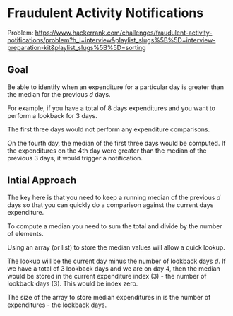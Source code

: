 # Fraudulent Activity Notifications

Problem: <https://www.hackerrank.com/challenges/fraudulent-activity-notifications/problem?h_l=interview&playlist_slugs%5B%5D=interview-preparation-kit&playlist_slugs%5B%5D=sorting>

## Goal

Be able to identify when an expenditure for a particular day is greater than the median for the previous *d* days.

For example, if you have a total of 8 days expenditures and you want to perform a lookback for 3 days.

The first three days would not perform any expenditure comparisons.

On the fourth day, the median of the first three days would be computed.  If the expenditures on the 4th day were greater than the median of the previous 3 days, it would trigger a notification.

## Intial Approach

The key here is that you need to keep a running median of the previous *d* days so that you can quickly do a comparison against the current days expenditure.

To compute a median you need to sum the total and divide by the number of elements.

Using an array (or list) to store the median values will allow a quick lookup.

The lookup will be the current day minus the number of lookback days *d*. If we have a total of 3 lookback days and we are on day 4, then the median would be stored in the current expenditure index (3) - the number of lookback days (3).  This would be index zero.

The size of the array to store median expenditures in is the number of expenditures - the lookback days.

